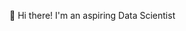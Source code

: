 👋 Hi there!
I'm an aspiring Data Scientist

<!---
adittmishra/adittmishra is a ✨ special ✨ repository because its `README.md` (this file) appears on your GitHub profile.
You can click the Preview link to take a look at your changes.
--->

